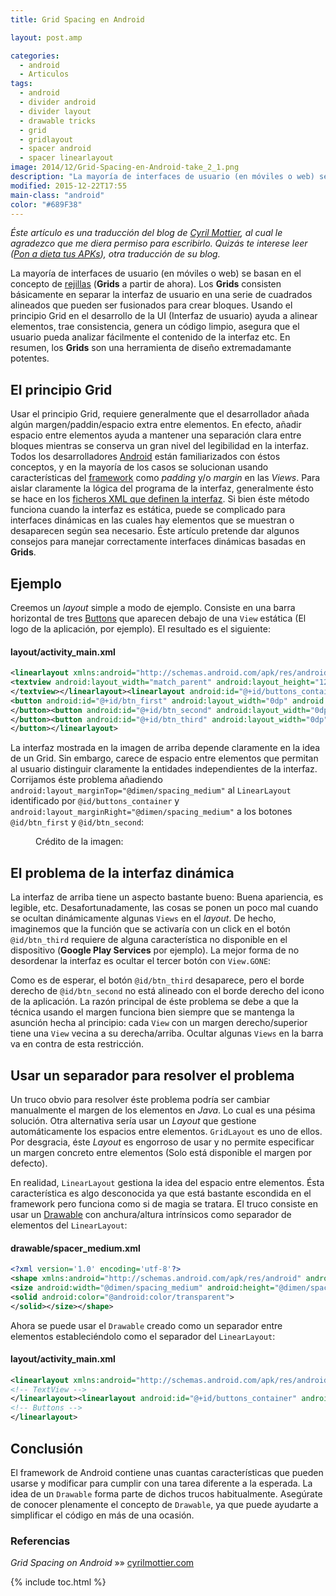 ```yaml
---
title: Grid Spacing en Android

layout: post.amp

categories:
  - android
  - Articulos
tags:
  - android
  - divider android
  - divider layout
  - drawable tricks
  - grid
  - gridlayout
  - spacer android
  - spacer linearlayout
image: 2014/12/Grid-Spacing-en-Android-take_2_1.png
description: "La mayoría de interfaces de usuario (en móviles o web) se basan en el concepto de [rejillas][3] (**Grids** a partir de ahora). Los **Grids** consisten básicamente en separar la interfaz de usuario en una serie de cuadrados alineados que pueden ser fusionados para crear bloques. Usando el principio Grid en el desarrollo de la UI (Interfaz de usuario) ayuda a alinear elementos, trae consistencia, genera un código limpio, asegura que el usuario pueda analizar fácilmente el contenido de la interfaz etc. En resumen, los **Grids** son una herramienta de diseño extremadamante potentes."
modified: 2015-12-22T17:55
main-class: "android"
color: "#689F38"
---
```

*Éste artículo es una traducción del blog de [Cyril Mottier][1], al cual le agradezco que me diera permiso para escribirlo. Quizás te interese leer ([Pon a dieta tus APKs][2]), otra traducción de su blog.*

La mayoría de interfaces de usuario (en móviles o web) se basan en el concepto de [rejillas][3] (**Grids** a partir de ahora). Los **Grids** consisten básicamente en separar la interfaz de usuario en una serie de cuadrados alineados que pueden ser fusionados para crear bloques. Usando el principio Grid en el desarrollo de la UI (Interfaz de usuario) ayuda a alinear elementos, trae consistencia, genera un código limpio, asegura que el usuario pueda analizar fácilmente el contenido de la interfaz etc. En resumen, los **Grids** son una herramienta de diseño extremadamante potentes.

## El principio Grid

Usar el principio Grid, requiere generalmente que el desarrollador añada algún margen/paddin/espacio extra entre elementos. En efecto, añadir espacio entre elementos ayuda a mantener una separación clara entre bloques mientras se conserva un gran nivel del legibilidad en la interfaz. Todos los desarrolladores [Android][4] están familiarizados con éstos conceptos, y en la mayoría de los casos se solucionan usando características del [framework][5] como *padding* y/o *margin* en las *Views*. Para aislar claramente la lógica del programa de la interfaz, generalmente ésto se hace en los [ficheros XML que definen la interfaz][6]. Si bien éste método funciona cuando la interfaz es estática, puede se complicado para interfaces dinámicas en las cuales hay elementos que se muestran o desaparecen según sea necesario. Éste artículo pretende dar algunos consejos para manejar correctamente interfaces dinámicas basadas en **Grids**.

<!--ad-->

## Ejemplo

Creemos un *layout* simple a modo de ejemplo. Consiste en una barra horizontal de tres [Buttons][7] que aparecen debajo de una `View` estática (El logo de la aplicación, por ejemplo). El resultado es el siguiente:

#### layout/activity_main.xml

```xml
<linearlayout xmlns:android="http://schemas.android.com/apk/res/android" android:layout_width="match_parent" android:layout_height="wrap_content" android:orientation="vertical" android:padding="@dimen/spacing_medium">
<textview android:layout_width="match_parent" android:layout_height="128dp" android:background="@color/light_gray" android:gravity="center" android:text="@string/application_logo" android:textappearance="@android:style/TextAppearance.Material.Display1">
</textview></linearlayout><linearlayout android:id="@+id/buttons_container" android:layout_width="match_parent" android:layout_height="wrap_content" android:orientation="horizontal">
<button android:id="@+id/btn_first" android:layout_width="0dp" android:layout_height="wrap_content" android:layout_weight="1" android:background="@drawable/purple" android:text="@string/button_1">
</button><button android:id="@+id/btn_second" android:layout_width="0dp" android:layout_height="wrap_content" android:layout_weight="1" android:background="@drawable/indigo" android:text="@string/button_2">
</button><button android:id="@+id/btn_third" android:layout_width="0dp" android:layout_height="wrap_content" android:layout_weight="1" android:background="@drawable/teal" android:text="@string/button_3">
</button></linearlayout>


```

<figure>
<a href="/assets/img/2014/12/Grid-Spacing-en-Android-take_1.png"><amp-img layout="responsive" src="/assets/img/2014/12/Grid-Spacing-en-Android-take_1.png" title="{{ page.title }}" alt="{{ page.title }}" width="1080px" height="624px" /></a>
</figure>

La interfaz mostrada en la imagen de arriba depende claramente en la idea de un Grid. Sin embargo, carece de espacio entre elementos que permitan al usuario distinguir claramente la entidades independientes de la interfaz. Corrijamos éste problema añadiendo `android:layout_marginTop="@dimen/spacing_medium"` al `LinearLayout` identificado por `@id/buttons_container` y `android:layout_marginRight="@dimen/spacing_medium"` a los botones `@id/btn_first` y `@id/btn_second`:

<figure>
<a href="/assets/img/2014/12/Grid-Spacing-en-Android-take_2_1.png"><amp-img layout="responsive" src="/assets/img/2014/12/Grid-Spacing-en-Android-take_2_1.png" title="{{ page.title }}" alt="{{ page.title }}" width="1080px" height="672px" /></a>
<span class="image-credit">Crédito de la imagen: </span>
</figure>

## El problema de la interfaz dinámica

La interfaz de arriba tiene un aspecto bastante bueno: Buena apariencia, es legible, etc. Desafortunadamente, las cosas se ponen un poco mal cuando se ocultan dinámicamente algunas `Views` en el *layout*. De hecho, imaginemos que la función que se activaría con un click en el botón `@id/btn_third` requiere de alguna característica no disponible en el dispositivo (**Google Play Services** por ejemplo). La mejor forma de no desordenar la interfaz es ocultar el tercer botón con `View.GONE`:

<figure>
<a href="/assets/img/2014/12/Grid-Spacing-en-Android-take_2_2.png"><amp-img layout="responsive" src="/assets/img/2014/12/Grid-Spacing-en-Android-take_2_2.png" title="{{ page.title }}" alt="{{ page.title }}" width="1080px" height="672px" /></a>
</figure>

Como es de esperar, el botón `@id/btn_third` desaparece, pero el borde derecho de `@id/btn_second` no está alineado con el borde derecho del icono de la aplicación. La razón principal de éste problema se debe a que la técnica usando el margen funciona bien siempre que se mantenga la asunción hecha al principio: cada `View` con un margen derecho/superior tiene una `View` vecina a su derecha/arriba. Ocultar algunas `Views` en la barra va en contra de esta restricción.

## Usar un separador para resolver el problema

Un truco obvio para resolver éste problema podría ser cambiar manualmente el margen de los elementos en *Java*. Lo cual es una pésima solución. Otra alternativa sería usar un *Layout* que gestione automáticamente los espacios entre elementos. `GridLayout` es uno de ellos. Por desgracia, éste *Layout* es engorroso de usar y no permite especificar un margen concreto entre elementos (Solo está disponible el margen por defecto).

En realidad, `LinearLayout` gestiona la idea del espacio entre elementos. Ésta característica es algo desconocida ya que está bastante escondida en el framework pero funciona como si de magia se tratara. El truco consiste en usar un [Drawable][8] con anchura/altura intrínsicos como separador de elementos del `LinearLayout`:

#### drawable/spacer_medium.xml

```xml
<?xml version='1.0' encoding='utf-8'?>
<shape xmlns:android="http://schemas.android.com/apk/res/android" android:shape="rectangle">
<size android:width="@dimen/spacing_medium" android:height="@dimen/spacing_medium">
<solid android:color="@android:color/transparent">
</solid></size></shape>

```

Ahora se puede usar el `Drawable` creado como un separador entre elementos estableciéndolo como el separador del `LinearLayout`:

#### layout/activity_main.xml

```xml
<linearlayout xmlns:android="http://schemas.android.com/apk/res/android" android:layout_width="match_parent" android:layout_height="wrap_content" android:divider="@drawable/spacer_medium" android:orientation="vertical" android:padding="@dimen/spacing_medium" android:showdividers="middle">
<!-- TextView -->
</linearlayout><linearlayout android:id="@+id/buttons_container" android:layout_width="match_parent" android:layout_height="wrap_content" android:divider="@drawable/spacer_medium" android:orientation="horizontal" android:showdividers="middle">
<!-- Buttons -->
</linearlayout>


```

<figure>
<a href="/assets/img/2014/12/Grid-Spacing-en-Android-take_3.png"><amp-img layout="responsive" src="/assets/img/2014/12/Grid-Spacing-en-Android-take_3.png" title="{{ page.title }}" alt="{{ page.title }}" width="1080px" height="672px" /></a>
</figure>

## Conclusión

El framework de Android contiene unas cuantas características que pueden usarse y modificar para cumplir con una tarea diferente a la esperada. La idea de un `Drawable` forma parte de dichos trucos habitualmente. Asegúrate de conocer plenamente el concepto de `Drawable`, ya que puede ayudarte a simplificar el código en más de una ocasión.

### Referencias

*Grid Spacing on Android* »» <a href="http://cyrilmottier.com/2014/11/17/grid-spacing-on-android/" target="_blank">cyrilmottier.com</a>

 [1]: http://cyrilmottier.com/ "Blog de Cyril"
 [2]: https://elbauldelprogramador.com/pon-dieta-tus-apks/ "Pon a Dieta Tus APKs"
 [3]: https://elbauldelprogramador.com/crear-un-gridview-con-adaptador-personalizado-en-android/ "Crear un GridView con Adaptador personalizado en Android"
 [4]: https://elbauldelprogramador.com/curso-programacion-android/ "Curso de programación en Android"
 [5]: https://elbauldelprogramador.com/los-10-mejores-frameworks-gratis-de-aplicaciones-web/ "Los 11 mejores frameworks gratuitos para aplicaciones Web"
 [6]: https://elbauldelprogramador.com/programacion-android-interfaz-grafica_23/ "Programación Android: Layouts"
 [7]: https://elbauldelprogramador.com/programacion-android-interfaz-grafica_25/ "Programación Android: Componentes Gráficos"
 [8]: https://elbauldelprogramador.com/optimizando-la-interfaz-android-compound-drawables/ "Optimizando la interfaz Android – Compound Drawables"

{% include toc.html %}

